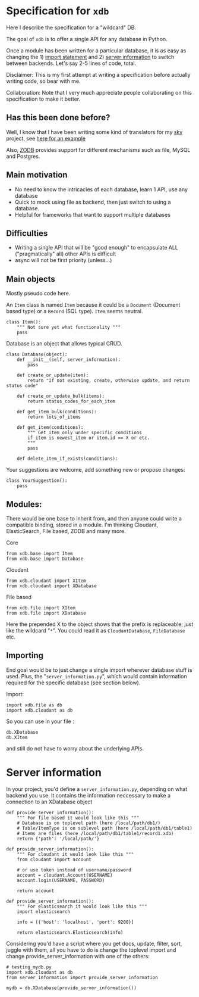 # Specification for `xdb`

Here I describe the specification for a "wildcard" DB.

The goal of `xdb` is to offer a single API for any database in Python.

Once a module has been written for a particular database, it is as easy as changing the 1) [import statement](#importing) and 2) [server information](#server-information) to switch between backends. Let's say 2-5 lines of code, total.

Disclaimer: This is my first attempt at writing a specification before actually writing code, so bear with me.

Collaboration: Note that I very much appreciate people collaborating on this specification to make it better.

## Has this been done before?

Well, I know that I have been writing some kind of translators for my [sky](https://github.com/kootenpv/sky) project, see [here for an example](https://github.com/kootenpv/sky/blob/master/sky/crawler_services.py)

Also, [ZODB](http://www.zodb.org/en/latest/) provides support for different mechanisms such as file, MySQL and Postgres.

## Main motivation

- No need to know the intricacies of each database, learn 1 API, use any database
- Quick to mock using file as backend, then just switch to using a database.
- Helpful for frameworks that want to support multiple databases

## Difficulties

- Writing a single API that will be "good enough" to encapsulate ALL ("pragmatically" all) other APIs is difficult
- async will not be first priority (unless...)

## Main objects

Mostly pseudo code here.

An `Item` class is named `Item` because it could be a `Document` (Document based type) or a `Record` (SQL type). `Item` seems neutral.

    class Item():
        """ Not sure yet what functionality """
        pass

Database is an object that allows typical CRUD.

    class Database(object):
        def __init__(self, server_information):
            pass

        def create_or_update(item):
            return "if not existing, create, otherwise update, and return status code"

        def create_or_update_bulk(items):
            return status_codes_for_each_item

        def get_item_bulk(conditions):
            return lots_of_items

        def get_item(conditions):
            """ Get item only under specific conditions
            if item is newest_item or item.id == X or etc.
            """
            pass

        def delete_item_if_exists(conditions):

Your suggestions are welcome, add something new or propose changes:

    class YourSuggestion():
        pass

## Modules:

There would be one base to inherit from, and then anyone could write a compatible binding, stored in a module. I'm thinking Cloudant, ElasticSearch, File based, ZODB and many more.

Core

    from xdb.base import Item
    from xdb.base import Database


Cloudant

    from xdb.cloudant import XItem
    from xdb.cloudant import XDatabase

File based

    from xdb.file import XItem
    from xdb.file import XDatabase

Here the prepended X to the object shows that the prefix is replaceable; just like the wildcard "`*`". You could read it as `CloudantDatabase`, `FileDatabase` etc.

## Importing

End goal would be to just change a single import wherever database stuff is used.
Plus, the "`server_information.py`", which would contain information required for the specific database (see section below).

Import:

    import xdb.file as db
    import xdb.cloudant as db

So you can use in your file :

    db.XDatabase
    db.XItem

and still do not have to worry about the underlying APIs.

# Server information

In your project, you'd define a `server_information.py`, depending on what backend you use. It contains the information neccessary to make a connection to an XDatabase object


    def provide_server_information():
        """ For file based it would look like this """
        # Database is on toplevel path (here /local/path/db1/)
        # Table/ItemType is on sublevel path (here /local/path/db1/table1)
        # Items are files (here /local/path/db1/table1/record1.xdb)
        return {'path': '/local/path/'}

    def provide_server_information():
        """ For cloudant it would look like this """
        from cloudant import account

        # or use token instead of username/password
        account = cloudant.Account(USERNAME)
        account.login(USERNAME, PASSWORD)

        return account

    def provide_server_information():
        """ For elasticsearch it would look like this """
        import elasticsearch

        info = [{'host': 'localhost', 'port': 9200}]

        return elasticsearch.Elasticsearch(info)

Considering you'd have a script where you get docs, update, filter, sort, juggle with them, all you have to do is change the toplevel import and change provide_server_information with one of the others:

    # testing_mydb.py
    import xdb.cloudant as db
    from server_information import provide_server_information

    mydb = db.XDatabase(provide_server_information())

